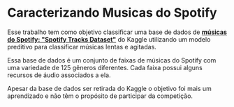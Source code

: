 # Caracterizando Musicas do Spotify

Esse trabalho tem como objetivo classificar uma base de dados de **[músicas do Spotify: "Spotify Tracks Dataset"](https://www.kaggle.com/datasets/maharshipandya/-spotify-tracks-dataset)** do Kaggle utilizando um modelo preditivo para classificar músicas lentas e agitadas.

Essa base de dados é um conjunto de faixas de músicas do Spotify com uma variedade de 125 gêneros diferentes. Cada faixa possui alguns recursos de áudio associados a ela.

Apesar da base de dados ser retirada do Kaggle o objetivo foi mais um aprendizado e não têm o propósito de participar da competição.
